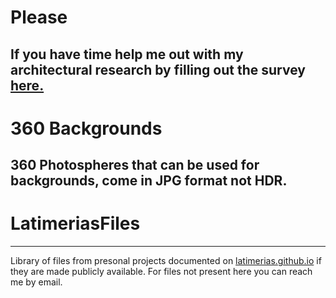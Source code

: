 # Please
If you have time help me out with my architectural research by filling out the survey [here.](https://docs.google.com/forms/d/e/1FAIpQLSdZtdf6eobLYJHM9Jrjs8mUJWDF1eSGMAo6GEEwMjzf-yTDpA/viewform?usp=sf_link)
---

# 360 Backgrounds

360 Photospheres that can be used for backgrounds, come in JPG format not HDR.
---

# LatimeriasFiles

---

Library of files from presonal projects documented on [latimerias.github.io](https://latimerias.github.io/) if they are made publicly available.
For files not present here you can reach me by email.





